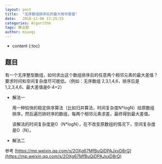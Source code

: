 ```yaml
---
layout: post
title:  "无序数组排序后的最大相邻差值"
date:   2018-11-06 17:25:55
categories: Algorithm
tags: 算法题
author: miaoqi
---
```


* content
{:toc} 

## 题目

有一个无序整型数组，如何求出这个数组排序后的任意两个相邻元素的最大差值？要求时间和空间复杂度尽可能低。（例如：无序数组 2,3,1,4,6，排序后是1,2,3,4,6，最大差值是6-4=2）

* 解法一

    用一种较快的稳定排序算法（比如归并算法，时间复杂度N*logN）给原数组排序，然后遍历排好序的数组，每两个相邻元素求差，最终得到最大差值。

    该解法的时间复杂度是O（N*logN），在不改变原数组的情况下，空间复杂度是O（N）。

* 解法二

    
    
参考 [https://mp.weixin.qq.com/s/2OXg67MfBuQjDPAJxxD8rQ](https://mp.weixin.qq.com/s/2OXg67MfBuQjDPAJxxD8rQ)







